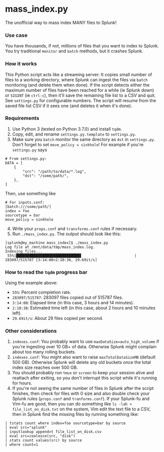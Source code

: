 # mass_index.py
The unofficial way to mass index MANY files to Splunk!

### Use case
You have thousands, if not, millions of files that you want to index to Splunk. You try traditional `monitor` and `batch` methods, but it crashes Splunk.

### How it works
This Python script acts like a streaming server: It copies small number of files to a working directory, where Splunk can ingest the files via `batch` monitoring (and delete them when done). If the script detects either the maximum number of files have been reached for a while (ie Splunk down) or `SIGINT` (ie `ctrl-c`), then it'll save the remaining file list to a CSV and quit. See `settings.py` for configurable numbers. The script will resume from the saved file list CSV if it sees one (and deletes it when it's done).

### Requirements

1. Use Python 3 (tested on Python 3.7.0) and install `tqdm`.
2. Copy, edit, and rename `settings.py.template` to `settings.py`.
3. Make sure you `batch` monitor the same directory as `dst` in `settings.py`. Don't forget to set `move_policy = sinkhole`! For example if you're `settings.py` says

```
# From settings.py:
DATA = [
    {
        "src": "/path/to/data/*.log",
        "dst": "/some/path/",
    },
]
```

Then, use something like

```
# For inputs.conf:
[batch:///some/path/]
index = foo
sourcetype = bar
move_policy = sinkhole
```

4. Write your `props.conf` and `transforms.conf` rules if necessary.
5. Run `./mass_index.py`. The output should look like this:

```
[splunk@my_machine mass_index]$ ./mass_index.py
Log file at /mnt/data/tmp/mass_index.log.
Indexing files...
 55%|█████████████████████████████▋                        | 283097/515787 [3:14:00<2:10:38, 29.69it/s]
```

### How to read the `tqdm` progress bar
Using the example above:

* `55%`: Percent completion rate.
* `283097/515787`: 283097 files copied out of 515787 files.
* `3:14:00`: Elapsed time (in this case, 3 hours and 14 minutes).
* `2:10:38`: Estimated time left (in this case, about 2 hours and 10 minutes left).
* `29.69it/s`: About 29 files copied per second.

### Other considerations
1. `indexes.conf`: You probably want to use `maxDataSize=auto_high_volume` if you're ingesting over 10 GB+ of data. Otherwise Splunk might complain about too many rolling buckets.
2. `indexes.conf`: You might also want to raise `maxTotalDataSizeMB` (default 500 GB). Otherwise Splunk will delete any old buckets once the total index size reaches over 500 GB.
3. You should probably run `tmux` or `screen` to keep your session alive and reattach after exiting, so you don't interrupt this script while it's running for hours.
4. If you're not seeing the same number of files in Splunk after the script finishes, then check for files with 0 size and also double check your Splunk rules (`props.conf` and `tranforms.conf`). If your Splunk-fu and Vim-fu are good, then you can do something like `ls -lah > file_list_on_disk.txt` on the system, Vim edit the text file to a CSV, then in Splunk find the missing files by running something like:

```
| tstats count where index=foo sourcetype=bar by source
| eval src="splunk"
| inputlookup append=t file_list_on_disk.csv
| eval src=coalesce(src, "disk")
| stats count values(src) by source
| where count=1
```
